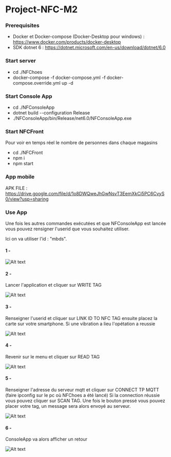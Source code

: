 # Project-NFC-M2


### Prerequisites

- Docker et Docker-compose (Docker-Desktop pour windows) : https://www.docker.com/products/docker-desktop
- SDK dotnet 6 : https://dotnet.microsoft.com/en-us/download/dotnet/6.0

### Start server

- cd ./NFChoes
- docker-compose -f docker-compose.yml -f docker-compose.override.yml up -d

### Start Console App

- cd ./NFConsoleApp
- dotnet build --configuration Release
- ./NFConsoleApp/bin/Release/net6.0/NFConsoleApp.exe

### Start NFCFront

Pour voir en temps réel le nombre de personnes dans chaque magasins

- cd ./NFCFront
- npm i
- npm start

### App mobile


APK FILE : https://drive.google.com/file/d/1o8DWQweJhGwNsvT3EemXkCi5PC6CvyS0/view?usp=sharing

### Use App

Une fois les autres commandes exécutées et que NFConsoleApp est lancée vous pouvez rensigner l'userid que vous souhaitez utiliser.

Ici on va utiliser l'id : "mbds".

#### 1 - 

![Alt text](readme-img/consoleApp1.png?raw=true "Console App")

#### 2 - 
Lancer l'application et cliquer sur WRITE TAG

![Alt text](readme-img/app-1-3.jpg?raw=true "WRITE TAG")

#### 3 - 
Renseigner l'userid et cliquer sur LINK ID TO NFC TAG ensuite placez la carte sur votre smartphone. Si une vibration a lieu l'opétation a reussie

![Alt text](readme-img/app-2.jpg?raw=true "WRITE TAG")

#### 4 - 
Revenir sur le menu et cliquer sur READ TAG

![Alt text](readme-img/app-1-3.jpg?raw=true "READ TAG")

#### 5 - 
Renseigner l'adresse du serveur mqtt et cliquer sur CONNECT TP MQTT
(faire ipconfig sur le pc où NFChoes a été lancé)
Si la connection réussie vous pouvez cliquer sur SCAN TAG. Une fois le bouton pressé vous pouvez placer votre tag, un message sera alors envoyé au serveur.

![Alt text](readme-img/app-4.jpg?raw=true "SCAN TAG")


#### 6 - 
ConsoleApp va alors afficher un retour

![Alt text](readme-img/consoleApp2.png?raw=true "ConsoleApp")





